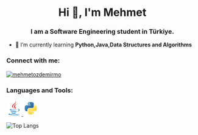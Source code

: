 <h1 align="center">Hi 👋, I'm Mehmet</h1>
<h3 align="center">I am a Software Engineering student in Türkiye.</h3>

- 🌱 I’m currently learning **Python,Java,Data Structures and Algorithms**

<h3 align="left">Connect with me:</h3>
<p align="left">
<a href="https://linkedin.com/in/mehmetozdemirmo" target="blank"><img align="center" src="https://raw.githubusercontent.com/rahuldkjain/github-profile-readme-generator/master/src/images/icons/Social/linked-in-alt.svg" alt="mehmetozdemirmo" height="30" width="40" /></a>
</p>

<h3 align="left">Languages and Tools:</h3>
<p align="left"> <a href="https://www.java.com" target="_blank" rel="noreferrer"> <img src="https://raw.githubusercontent.com/devicons/devicon/master/icons/java/java-original.svg" alt="java" width="40" height="40"/> </a> <a href="https://www.python.org" target="_blank" rel="noreferrer"> <img src="https://raw.githubusercontent.com/devicons/devicon/master/icons/python/python-original.svg" alt="python" width="40" height="40"/> </a> </p>


![Top Langs](https://github-readme-stats.vercel.app/api/top-langs/?username=mehmetozdemirmo&layout=compact&theme=dark)


